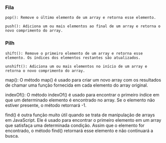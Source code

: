 ### Fila 
````
pop(): Remove o último elemento de um array e retorna esse elemento.
````
````
push(): Adiciona um ou mais elementos ao final de um array e retorna o novo comprimento do array.
````
### Pilh
````
shift(): Remove o primeiro elemento de um array e retorna esse elemento. Os índices dos elementos restantes são atualizados.
````
````
unshift(): Adiciona um ou mais elementos no início de um array e retorna o novo comprimento do array.
````


map(): O método map() é usado para criar um novo array com os resultados de chamar uma função fornecida em cada elemento do array original.


indexOf(): O método indexOf() é usado para encontrar o primeiro índice em que um determinado elemento é encontrado no array. Se o elemento não estiver presente, o método retornará -1.


find() é outra função muito útil quando se trata de manipulação de arrays em JavaScript.
Ele é usado para encontrar o primeiro elemento em um array que satisfaça uma determinada condição.
Assim que o elemento for encontrado, o método find() retornará esse elemento e não continuará a busca.
